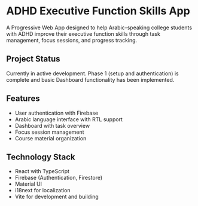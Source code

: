 # ADHD Executive Function Skills App

A Progressive Web App designed to help Arabic-speaking college students with ADHD improve their executive function skills through task management, focus sessions, and progress tracking.

## Project Status

Currently in active development. Phase 1 (setup and authentication) is complete and basic Dashboard functionality has been implemented.

## Features

- User authentication with Firebase
- Arabic language interface with RTL support
- Dashboard with task overview
- Focus session management
- Course material organization

## Technology Stack

- React with TypeScript
- Firebase (Authentication, Firestore)
- Material UI
- i18next for localization
- Vite for development and building